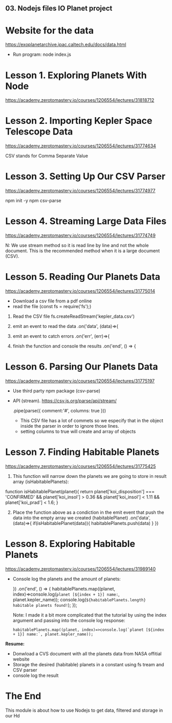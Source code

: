 ## 03. Nodejs files IO Planet project

# Website for the data

https://exoplanetarchive.ipac.caltech.edu/docs/data.html

- Run program:
  node index.js

# Lesson 1. Exploring Planets With Node

https://academy.zerotomastery.io/courses/1206554/lectures/31818712

# Lesson 2. Importing Kepler Space Telescope Data

https://academy.zerotomastery.io/courses/1206554/lectures/31774634

CSV stands for Comma Separate Value

# Lesson 3. Setting Up Our CSV Parser

https://academy.zerotomastery.io/courses/1206554/lectures/31774977

npm init -y
npm csv-parse

# Lesson 4. Streaming Large Data Files

https://academy.zerotomastery.io/courses/1206554/lectures/31774749

N: We use stream method so it is read line by line and not the whole document. This is the recommended method when it is a large document (CSV).

# Lesson 5. Reading Our Planets Data

https://academy.zerotomastery.io/courses/1206554/lectures/31775014

- Download a csv file from a pdf online
- read the file (const fs = require('fs');)

1. Read the CSV file
   fs.createReadStream('kepler_data.csv')

2. emit an event to read the data
   .on('data', (data)=>{

3. emit an event to catch errors
   .on('err', (err)=>{

4. finish the function and console the results
   .on('end', () => {

# Lesson 6. Parsing Our Planets Data

https://academy.zerotomastery.io/courses/1206554/lectures/31775197

- Use third party npm package (csv-parse)
- API (stream). https://csv.js.org/parse/api/stream/

  .pipe(parse({
  comment:'#',
  columns: true
  }))

  - This CSV file has a lot of commets so we especify that in the object inside the parser in order to ignore those lines.
  - setting columns to true will create and array of objects

# Lesson 7. Finding Habitable Planets

https://academy.zerotomastery.io/courses/1206554/lectures/31775425

1. This function will narrow down the planets we are going to store in result array (isHabitablePlanets):

function isHabitablePlanet(planet){
return planet['koi_disposition'] === 'CONFIRMED'
&& planet['koi_insol'] > 0.36 && planet['koi_insol'] < 1.11
&& planet['koi_prad'] < 1.6;
}

2. Place the function above as a condiction in the emit event that push the data into the empty array we created (habitablePlanet)
   .on('data', (data)=>{
   if(isHabitablePlanet(data)){
   habitablePlanets.push(data)
   }
   })

# Lesson 8. Exploring Habitable Planets

https://academy.zerotomastery.io/courses/1206554/lectures/31989140

- Console log the planets and the amount of planets:

  })
  .on('end', () => {
  habitablePlanets.map((planet, index)=>console.log(`planet [${index + 1}] name:`, planet.kepler_name));
  console.log(`${habitablePlanets.length} habitable planets found!`);
  });

  Note: I made it a bit more complicated that the tutorial by using the index argument and passing into the console log response:

      habitablePlanets.map((planet, index)=>console.log(`planet [${index + 1}] name:`, planet.kepler_name));

**Resume:**

- Donwload a CVS document with all the planets data from NASA offitial website
- Storage the desired (habitable) planets in a constant using fs tream and CSV parser
- console log the result

# The End

This module is about how to use Nodejs to get data, filtered and storage in our Hd
